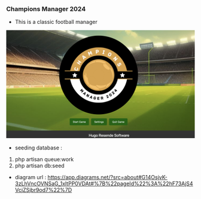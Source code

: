
### Champions Manager 2024
- This is a classic football manager

![v1](./readme1.png)

- seeding database : 
1. php artisan queue:work 
2. php artisan db:seed
- diagram url : https://app.diagrams.net/?src=about#G14OsjvK-3zLhVncOVNSaG_1xltPP0VDAt#%7B%22pageId%22%3A%22hF73AjS4VcjZSjbr9od7%22%7D


